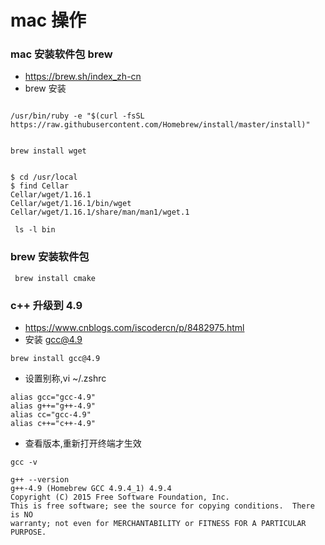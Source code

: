 # mac 操作


### mac 安装软件包 brew
- https://brew.sh/index_zh-cn
- brew 安装

```aidl

/usr/bin/ruby -e "$(curl -fsSL https://raw.githubusercontent.com/Homebrew/install/master/install)"
```


```aidl

brew install wget


```

```aidl
$ cd /usr/local
$ find Cellar
Cellar/wget/1.16.1
Cellar/wget/1.16.1/bin/wget
Cellar/wget/1.16.1/share/man/man1/wget.1

 ls -l bin
```


### brew 安装软件包
```aidl
 brew install cmake
```



###  c++ 升级到 4.9 
- https://www.cnblogs.com/iscodercn/p/8482975.html
- 安装 gcc@4.9

```aidl
brew install gcc@4.9

```

- 设置别称,vi ~/.zshrc

```aidl
alias gcc="gcc-4.9"
alias g++="g++-4.9"
alias cc="gcc-4.9"
alias c++="c++-4.9"
```

- 查看版本,重新打开终端才生效

```aidl
gcc -v

```


```aidl
g++ --version
g++-4.9 (Homebrew GCC 4.9.4_1) 4.9.4
Copyright (C) 2015 Free Software Foundation, Inc.
This is free software; see the source for copying conditions.  There is NO
warranty; not even for MERCHANTABILITY or FITNESS FOR A PARTICULAR PURPOSE.
```